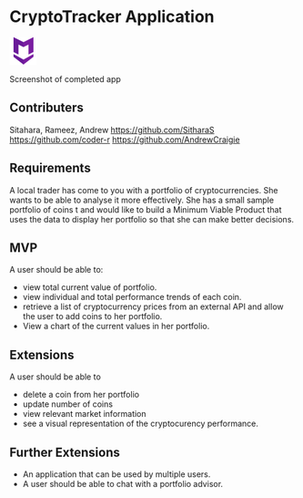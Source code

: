 # CryptoTracker Application


![CryptoTracker Screenshot](https://github.com/adam-p/markdown-here/raw/master/src/common/images/icon48.png "CryptoTracker")

Screenshot of completed app

## Contributers

Sitahara, Rameez, Andrew
https://github.com/SitharaS  https://github.com/coder-r  https://github.com/AndrewCraigie


## Requirements

A local trader has come to you with a portfolio of cryptocurrencies. She wants to be able to analyse it more effectively. She has a small sample portfolio of coins t and would like to build a Minimum Viable Product that uses the data to display her portfolio so that she can make better decisions.

## MVP

A user should be able to:

- view total current value of portfolio.
- view individual and total performance trends of each coin.
- retrieve a list of cryptocurrency prices from an external API and allow the user to  add coins to her portfolio.
- View a chart of the current values in her portfolio.

## Extensions

A user should be able to

- delete a coin from her portfolio
- update number of coins
- view relevant market information
- see a visual representation of the cryptocurency performance.

## Further Extensions

- An application that can be used by multiple users.
- A user should be able to chat with a portfolio advisor.
